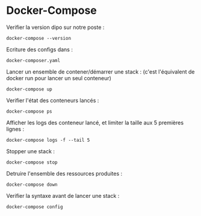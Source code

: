 # Docker-Compose

Verifier la version dipo sur notre poste : 

````docker-compose --version````

Ecriture des configs dans : 

````docker-composer.yaml````


Lancer un ensemble de contener/démarrer une stack : (c'est l'équivalent de docker run pour lancer un seul conteneur)

````docker-compose up````

Verifier l'état des conteneurs lancés : 

````docker-compose ps````


Afficher les logs des conteneur lancé, et limiter la taille aux 5 premières lignes : 

````docker-compose logs -f --tail 5````

Stopper une stack : 

````docker-compose stop````

Detruire l'ensemble des ressources produites : 

````docker-compose down````

Verifier la syntaxe avant de lancer une stack : 

````docker-compose config````
